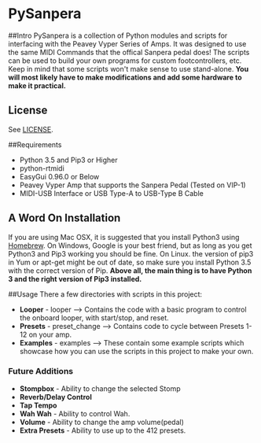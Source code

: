 # PySanpera

##Intro
PySanpera is a collection of Python modules and scripts for interfacing with the Peavey Vyper Series of Amps. It was designed to use the same MIDI Commands that the offical Sanpera pedal does! The scripts can be used to build your own programs for custom footcontrollers, etc. Keep in mind that some scripts won't make sense to use stand-alone. **You will most likely have to make modifications and add some hardware to make it practical.** 

## License 
See [LICENSE](https://github.com/AgentSpyname/PySanpera/blob/master/LICENSE). 

##Requirements
* Python 3.5 and Pip3 or Higher
* python-rtmidi
* EasyGui 0.96.0 or Below
* Peavey Vyper Amp that supports the Sanpera Pedal (Tested on VIP-1)
* MIDI-USB Interface or USB Type-A to USB-Type B Cable


## A Word On Installation
If you are using Mac OSX, it is suggested that you install Python3 using [Homebrew](http://www.brew.sh). On Windows, Google is your best friend, but as long as you get Python3 and Pip3 working you should be fine. On Linux. the version of pip3 in Yum or apt-get might be out of date, so make sure you install Python 3.5 with the correct version of Pip. **Above all, the main thing is to have Python 3 and the right version of Pip3 installed.**


##Usage
There a few directories with scripts in this project:

 - **Looper** - looper --> Contains the code with a basic program to control the onboard looper, with start/stop, and reset. 
 - **Presets** - preset_change --> Contains code to cycle between Presets 1-12 on your amp. 
 - **Examples** - examples --> These contain some example scripts which showcase how you can use the scripts in this project to make your own.

### Future Additions

 - **Stompbox** - Ability to change the selected Stomp
 - **Reverb/Delay Control**
 - **Tap Tempo**
 - **Wah Wah** - Ability to control Wah. 
 - **Volume** - Ability to change the amp volume(pedal)
 - **Extra Presets** - Ability to use up to the 412 presets. 

